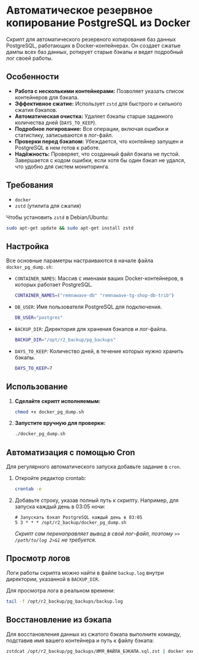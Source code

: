 # Автоматическое резервное копирование PostgreSQL из Docker

Скрипт для автоматического резервного копирования баз данных PostgreSQL, работающих в Docker-контейнерах. Он создает сжатые дампы всех баз данных, ротирует старые бэкапы и ведет подробный лог своей работы.

## Особенности

*   **Работа с несколькими контейнерами:** Позволяет указать список контейнеров для бэкапа.
*   **Эффективное сжатие:** Использует `zstd` для быстрого и сильного сжатия бэкапов.
*   **Автоматическая очистка:** Удаляет бэкапы старше заданного количества дней (`DAYS_TO_KEEP`).
*   **Подробное логирование:** Все операции, включая ошибки и статистику, записываются в лог-файл.
*   **Проверки перед бэкапом:** Убеждается, что контейнер запущен и PostgreSQL в нем готов к работе.
*   **Надёжность:** Проверяет, что созданный файл бэкапа не пустой. Завершается с кодом ошибки, если хотя бы один бэкап не удался, что удобно для систем мониторинга.

## Требования

*   `docker`
*   `zstd` (утилита для сжатия)

Чтобы установить `zstd` в Debian/Ubuntu:
```bash
sudo apt-get update && sudo apt-get install zstd
```

## Настройка

Все основные параметры настраиваются в начале файла `docker_pg_dump.sh`:

*   `CONTAINER_NAMES`: Массив с именами ваших Docker-контейнеров, в которых работает PostgreSQL.
    ```bash
    CONTAINER_NAMES=("remnawave-db" "remnawave-tg-shop-db-trib")
    ```
*   `DB_USER`: Имя пользователя PostgreSQL для подключения.
    ```bash
    DB_USER="postgres"
    ```
*   `BACKUP_DIR`: Директория для хранения бэкапов и лог-файла.
    ```bash
    BACKUP_DIR="/opt/r2_backup/pg_backups"
    ```
*   `DAYS_TO_KEEP`: Количество дней, в течение которых нужно хранить бэкапы.
    ```bash
    DAYS_TO_KEEP=7
    ```

## Использование

1.  **Сделайте скрипт исполняемым:**
    ```bash
    chmod +x docker_pg_dump.sh
    ```

2.  **Запустите вручную для проверки:**
    ```bash
    ./docker_pg_dump.sh
    ```

## Автоматизация с помощью Cron

Для регулярного автоматического запуска добавьте задание в `cron`.

1.  Откройте редактор crontab:
    ```bash
    crontab -e
    ```

2.  Добавьте строку, указав полный путь к скрипту. Например, для запуска каждый день в 03:05 ночи:
    ```
    # Запускать бэкап PostgreSQL каждый день в 03:05
    5 3 * * * /opt/r2_backup/docker_pg_dump.sh
    ```
    *Скрипт сам перенаправляет вывод в свой лог-файл, поэтому `>> /path/to/log 2>&1` не требуется.*

## Просмотр логов

Логи работы скрипта можно найти в файле `backup.log` внутри директории, указанной в `BACKUP_DIR`.

Для просмотра лога в реальном времени:
```bash
tail -f /opt/r2_backup/pg_backups/backup.log
```

## Восстановление из бэкапа

Для восстановления данных из сжатого бэкапа выполните команду, подставив имя вашего контейнера и путь к файлу бэкапа:

```bash
zstdcat /opt/r2_backup/pg_backups/ИМЯ_ФАЙЛА_БЭКАПА.sql.zst | docker exec -i ИМЯ_ВАШЕГО_КОНТЕЙНЕРА psql -U postgres
```
